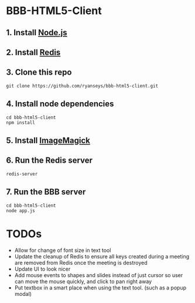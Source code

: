 BBB-HTML5-Client
================

## 1. Install [Node.js](http://www.nodejs.org)

## 2. Install [Redis](http://redis.io/download/)

## 3. Clone this repo
```
git clone https://github.com/ryanseys/bbb-html5-client.git
```
## 4. Install node dependencies
```
cd bbb-html5-client
npm install
```

## 5. Install [ImageMagick](http://www.imagemagick.org/script/binary-releases.php)

## 6. Run the Redis server
```
redis-server
```

## 7. Run the BBB server
```
cd bbb-html5-client
node app.js
```

TODOs
=====

- Allow for change of font size in text tool
- Update the cleanup of Redis to ensure all keys created during a meeting are removed from Redis once the meeting is destroyed
- Update UI to look nicer
- Add mouse events to shapes and slides instead of just cursor so user can move the mouse quickly, and click to pan right away
- Put textbox in a smart place when using the text tool. (such as a popup modal)
